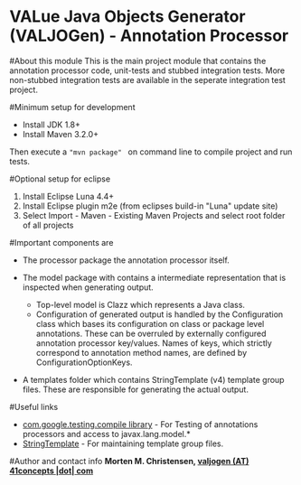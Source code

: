VALue Java Objects Generator (VALJOGen) - Annotation Processor
==============================================================

#About this module
This is the main project module that contains the annotation processor code, unit-tests and stubbed integration tests. More non-stubbed integration tests
are available in the seperate integration test project.

#Minimum setup for development
- Install JDK 1.8+
- Install Maven 3.2.0+

Then execute a `"mvn package" ` on command line to compile project and run tests.

#Optional setup for eclipse
1. Install Eclipse Luna 4.4+
2. Install Eclipse plugin m2e (from eclipses build-in "Luna" update site)
3. Select Import - Maven - Existing Maven Projects and select root folder of all projects

#Important components are
- The processor package the annotation processor itself.

- The model package with contains a intermediate representation that is inspected when generating output.
  - Top-level model is Clazz which represents a Java class.
  - Configuration of generated output is handled by the Configuration class which bases its configuration on class or package level annotations. These
    can be overruled by externally configured annotation processor key/values. Names of keys, which strictly correspond to annotation method names, are
    defined by ConfigurationOptionKeys.

- A templates folder which contains StringTemplate (v4) template group files. These are responsible for generating the actual output.

#Useful links
- [com.google.testing.compile library](https://github.com/google/compile-testing) - For Testing of annotations processors and access to javax.lang.model.*
- [StringTemplate](http://theantlrguy.atlassian.net/wiki/display/ST4/StringTemplate+4+Documentation) - For maintaining template group files.

#Author and contact info
**Morten M. Christensen, [valjogen (AT) 41concepts |dot| com](http://http://www.41concepts.com)**